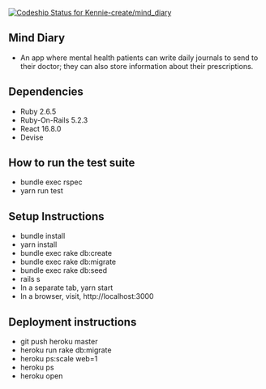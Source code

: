 [![Codeship Status for Kennie-create/mind_diary](https://app.codeship.com/projects/5245fbc0-2e74-0138-91f9-56b7d5cdb6a3/status?branch=master)](https://app.codeship.com/projects/384898)

## Mind Diary
* An app where mental health patients can write daily journals to send to their doctor; they can also store information about their prescriptions.

## Dependencies
* Ruby 2.6.5
* Ruby-On-Rails 5.2.3
* React 16.8.0
* Devise



## How to run the test suite
* bundle exec rspec
* yarn run test

## Setup Instructions
* bundle install
* yarn install
* bundle exec rake db:create
* bundle exec rake db:migrate
* bundle exec rake db:seed
* rails s
* In a separate tab, yarn start
* In a browser, visit, http://localhost:3000

## Deployment instructions
* git push heroku master
* heroku run rake db:migrate
* heroku ps:scale web=1
* heroku ps
* heroku open
